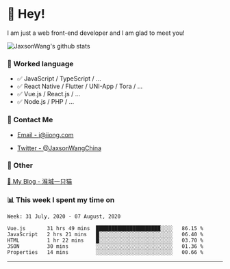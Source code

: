 # 👋 Hey!

I am just a web front-end developer and I am glad to meet you!

![JaxsonWang's github stats](https://github-readme-stats.vercel.app/api?username=JaxsonWang&&show_icons=true&&title_color=1abc9c&&icon_color=1abc9c)


### 📝 Worked language

- ✅ JavaScript / TypeScript / ...
- ✅ React Native / Flutter / UNI-App / Tora / ...
- ✅ Vue.js / React.js / ...
- ✅ Node.js / PHP / ...

### 📮 Contact Me

- [Email - i@iiong.com](mailto:i@iiong.com)

- [Twitter - @JaxsonWangChina](https://twitter.com/JaxsonWangChina)

### 🤪 Other

[📌 My Blog - 淮城一只猫](https://iiong.com)

### 📊 This week I spent my time on

<!--START_SECTION:waka-->
```text
Week: 31 July, 2020 - 07 August, 2020

Vue.js       31 hrs 49 mins  █████████████████████░░░░   86.15 % 
JavaScript   2 hrs 21 mins   █░░░░░░░░░░░░░░░░░░░░░░░░   06.40 % 
HTML         1 hr 22 mins    █░░░░░░░░░░░░░░░░░░░░░░░░   03.70 % 
JSON         30 mins         ░░░░░░░░░░░░░░░░░░░░░░░░░   01.36 % 
Properties   14 mins         ░░░░░░░░░░░░░░░░░░░░░░░░░   00.66 %
```
<!--END_SECTION:waka-->

---
